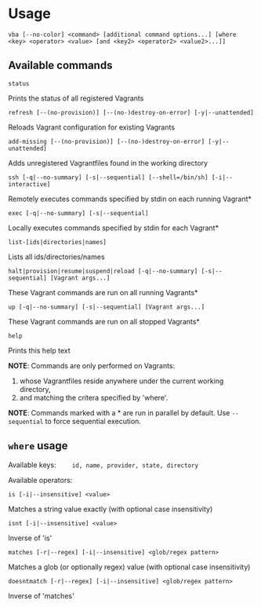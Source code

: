 # Usage

```
vba [--no-color] <command> [additional command options...] [where <key> <operator> <value> [and <key2> <operator2> <value2>...]]
```

## Available commands

`status`

Prints the status of all registered Vagrants

`refresh [--(no-provision)] [--(no-)destroy-on-error] [-y|--unattended]`

Reloads Vagrant configuration for existing Vagrants

`add-missing [--(no-provision)] [--(no-)destroy-on-error] [-y|--unattended]`

Adds unregistered Vagrantfiles found in the working directory

`ssh [-q|--no-summary] [-s|--sequential] [--shell=/bin/sh] [-i|--interactive]`

Remotely executes commands specified by stdin on each running Vagrant*

`exec [-q|--no-summary] [-s|--sequential]`

Locally executes commands specified by stdin for each Vagrant*

`list-[ids|directories|names]`

Lists all ids/directories/names

`halt|provision|resume|suspend|reload [-q|--no-summary] [-s|--sequential] [Vagrant args...]`

These Vagrant commands are run on all running Vagrants*

`up [-q|--no-summary] [-s|--sequential] [Vagrant args...]`

These Vagrant commands are run on all stopped Vagrants*

`help`

Prints this help text

**NOTE**: Commands are only performed on Vagrants:
1) whose Vagrantfiles reside anywhere under the current working directory,
2) and matching the critera specified by 'where'.

**NOTE**: Commands marked with a * are run in parallel by default. Use `--sequential` to force sequential execution.

## `where` usage

Available keys:
`    id, name, provider, state, directory`

Available operators:

`is [-i|--insensitive] <value>`

Matches a string value exactly (with optional case insensitivity)

`isnt [-i|--insensitive] <value>`

Inverse of 'is'

`matches [-r|--regex] [-i|--insensitive] <glob/regex pattern>`

Matches a glob (or optionally regex) value (with optional case insensitivity)

`doesntmatch [-r|--regex] [-i|--insensitive] <glob/regex pattern>`

Inverse of 'matches'
